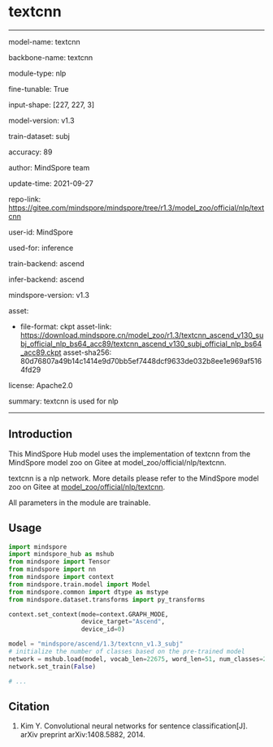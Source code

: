 # textcnn

---

model-name: textcnn

backbone-name: textcnn

module-type: nlp

fine-tunable: True

input-shape: [227, 227, 3]

model-version: v1.3

train-dataset: subj

accuracy: 89

author: MindSpore team

update-time: 2021-09-27

repo-link: <https://gitee.com/mindspore/mindspore/tree/r1.3/model_zoo/official/nlp/textcnn>

user-id: MindSpore

used-for: inference

train-backend: ascend

infer-backend: ascend

mindspore-version: v1.3

asset:

-
    file-format: ckpt
    asset-link: <https://download.mindspore.cn/model_zoo/r1.3/textcnn_ascend_v130_subj_official_nlp_bs64_acc89/textcnn_ascend_v130_subj_official_nlp_bs64_acc89.ckpt>
    asset-sha256: 80d76807a49b14c1414e9d70bb5ef7448dcf9633de032b8ee1e969af5164fd29

license: Apache2.0

summary: textcnn is used for nlp

---

## Introduction

This MindSpore Hub model uses the implementation of textcnn from the MindSpore model zoo on Gitee at model_zoo/official/nlp/textcnn.

textcnn is a nlp network. More details please refer to the MindSpore model zoo on Gitee at [model_zoo/official/nlp/textcnn](https://gitee.com/mindspore/mindspore/blob/r1.3/model_zoo/official/nlp/textcnn/README.md).

All parameters in the module are trainable.

## Usage

```python
import mindspore
import mindspore_hub as mshub
from mindspore import Tensor
from mindspore import nn
from mindspore import context
from mindspore.train.model import Model
from mindspore.common import dtype as mstype
from mindspore.dataset.transforms import py_transforms

context.set_context(mode=context.GRAPH_MODE,
                    device_target="Ascend",
                    device_id=0)

model = "mindspore/ascend/1.3/textcnn_v1.3_subj"
# initialize the number of classes based on the pre-trained model
network = mshub.load(model, vocab_len=22675, word_len=51, num_classes=2, vec_length=40)
network.set_train(False)

# ...
```

## Citation

1. Kim Y. Convolutional neural networks for sentence classification[J]. arXiv preprint arXiv:1408.5882, 2014.
